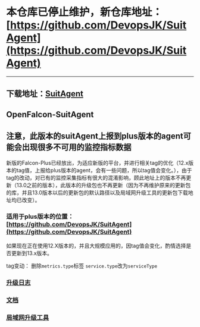 
# 本仓库已停止维护，新仓库地址：[https://github.com/DevopsJK/SuitAgent](https://github.com/DevopsJK/SuitAgent)

---
## 下载地址：[SuitAgent](https://github.com/DevopsJK/SuitAgent/releases/tag/16.2)

## OpenFalcon-SuitAgent

## 注意，此版本的suitAgent上报到plus版本的agent可能会出现很多不可用的监控指标数据

新版的Falcon-Plus已经放出，为适应新版的平台，并进行相关tag的优化（12.x版本的tag值，上报给plus版本的agent，会有一些问题，所以tag值会变化。），由于tag的改动，对已有的监控采集指标有很大的混淆影响，顾此地址上的版本不再更新（13.0之前的版本），此版本的升级包也不再更新（因为不再维护原来的更新包的库，并且13.0版本以后的更新包的默认路径以及局域网升级工具的更新包下载地址均已改变）。
### 适用于plus版本的位置：[https://github.com/DevopsJK/SuitAgent](https://github.com/DevopsJK/SuitAgent)

如果现在正在使用12.X版本的，并且大规模应用的，因tag值会变化，酌情选择是否更新到13.x版本。

tag变动：
删除`metrics.type`标签
`service.type`改为`serviceType`

### [升级日志](https://github.com/DevopsJK/SuitAgent/wiki/updateLog)
### [文档](https://github.com/DevopsJK/SuitAgent/wiki)
### [局域网升级工具](https://github.com/DevopsJK/SuitAgentUpdateTool)
